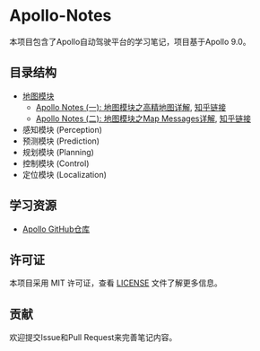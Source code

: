<!--
 * @Author: LOTEAT
 * @Date: 2025-06-23 13:40:24
-->
# Apollo-Notes

本项目包含了Apollo自动驾驶平台的学习笔记，项目基于Apollo 9.0。

## 目录结构

- [地图模块](./map)
  - [Apollo Notes (一): 地图模块之高精地图详解](./map/高精地图/高精地图详解.md), [知乎链接](https://zhuanlan.zhihu.com/p/1921517927062021124)
  - [Apollo Notes (二): 地图模块之Map Messages详解](./map/MapMessages/map_messages.md), [知乎链接]()
- 感知模块 (Perception)
- 预测模块 (Prediction)
- 规划模块 (Planning)
- 控制模块 (Control)
- 定位模块 (Localization)

## 学习资源

- [Apollo GitHub仓库](https://github.com/ApolloAuto/apollo)

## 许可证

本项目采用 MIT 许可证，查看 [LICENSE](LICENSE) 文件了解更多信息。

## 贡献

欢迎提交Issue和Pull Request来完善笔记内容。